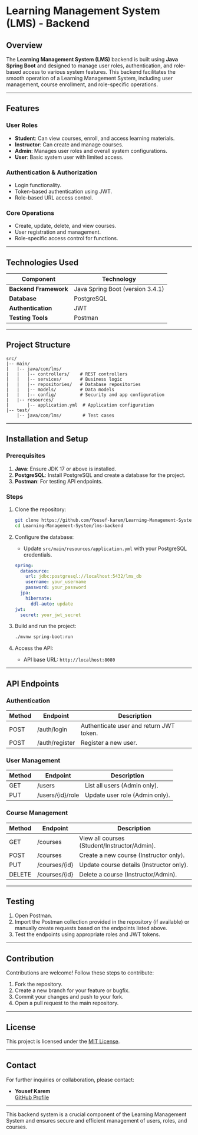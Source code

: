 # Learning Management System (LMS) - Backend

## Overview

The **Learning Management System (LMS)** backend is built using **Java Spring Boot** and designed to manage user roles, authentication, and role-based access to various system features. This backend facilitates the smooth operation of a Learning Management System, including user management, course enrollment, and role-specific operations.

---

## Features

### User Roles

- **Student**: Can view courses, enroll, and access learning materials.
- **Instructor**: Can create and manage courses.
- **Admin**: Manages user roles and overall system configurations.
- **User**: Basic system user with limited access.

### Authentication & Authorization

- Login functionality.
- Token-based authentication using JWT.
- Role-based URL access control.

### Core Operations

- Create, update, delete, and view courses.
- User registration and management.
- Role-specific access control for functions.

---

## Technologies Used

| **Component**         | **Technology**                   |
| --------------------- | -------------------------------- |
| **Backend Framework** | Java Spring Boot (version 3.4.1) |
| **Database**          | PostgreSQL                       |
| **Authentication**    | JWT                              |
| **Testing Tools**     | Postman                          |

---

## Project Structure

```plaintext
src/
|-- main/
|   |-- java/com/lms/
|   |   |-- controllers/    # REST controllers
|   |   |-- services/       # Business logic
|   |   |-- repositories/   # Database repositories
|   |   |-- models/         # Data models
|   |   |-- config/         # Security and app configuration
|   |-- resources/
|       |-- application.yml  # Application configuration
|-- test/
    |-- java/com/lms/        # Test cases
```

---

## Installation and Setup

### Prerequisites

1. **Java**: Ensure JDK 17 or above is installed.
2. **PostgreSQL**: Install PostgreSQL and create a database for the project.
3. **Postman**: For testing API endpoints.

### Steps

1. Clone the repository:

   ```bash
   git clone https://github.com/Yousef-karem/Learning-Management-System.git
   cd Learning-Management-System/lms-backend
   ```

2. Configure the database:

   - Update `src/main/resources/application.yml` with your PostgreSQL credentials.

   ```yaml
   spring:
     datasource:
       url: jdbc:postgresql://localhost:5432/lms_db
       username: your_username
       password: your_password
     jpa:
       hibernate:
         ddl-auto: update
   jwt:
     secret: your_jwt_secret
   ```

3. Build and run the project:

   ```bash
   ./mvnw spring-boot:run
   ```

4. Access the API:

   - API base URL: `http://localhost:8080`

---

## API Endpoints

### Authentication

| **Method** | **Endpoint**   | **Description**                         |
| ---------- | -------------- | --------------------------------------- |
| POST       | /auth/login    | Authenticate user and return JWT token. |
| POST       | /auth/register | Register a new user.                    |

### User Management

| **Method** | **Endpoint**     | **Description**                |
| ---------- | ---------------- | ------------------------------ |
| GET        | /users           | List all users (Admin only).   |
| PUT        | /users/{id}/role | Update user role (Admin only). |

### Course Management

| **Method** | **Endpoint**  | **Description**                              |
| ---------- | ------------- | -------------------------------------------- |
| GET        | /courses      | View all courses (Student/Instructor/Admin). |
| POST       | /courses      | Create a new course (Instructor only).       |
| PUT        | /courses/{id} | Update course details (Instructor only).     |
| DELETE     | /courses/{id} | Delete a course (Instructor/Admin).          |

---

## Testing

1. Open Postman.
2. Import the Postman collection provided in the repository (if available) or manually create requests based on the endpoints listed above.
3. Test the endpoints using appropriate roles and JWT tokens.

---

## Contribution

Contributions are welcome! Follow these steps to contribute:

1. Fork the repository.
2. Create a new branch for your feature or bugfix.
3. Commit your changes and push to your fork.
4. Open a pull request to the main repository.

---

## License

This project is licensed under the [MIT License](LICENSE).

---

## Contact

For further inquiries or collaboration, please contact:

- **Yousef Karem**\
  [GitHub Profile](https://github.com/Yousef-karem)

---

This backend system is a crucial component of the Learning Management System and ensures secure and efficient management of users, roles, and courses.


